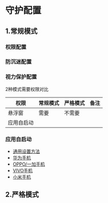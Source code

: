 # 守护配置

## 1.常规模式

### 权限配置


### 防沉迷配置

### 视力保护配置

2种模式需要权限对比


| 权限       | 常规模式 | 严格模式 | 备注 |
| ---------- | -------- | -------- | ---- |
| 悬浮窗     | 需要     | 不需要   |      |
| 应用自启动 |          |          |      |

### 应用自启动

- [通用设置方法](/guide/guard/guard-config-autostart)
- [华为手机](/guide/guard/autostart-huawei)
- [OPPO/一加手机](/guide/guard/autostart-OPPO-OnePlus)
- [VIVO手机](/guide/guard/autostart-VIVO)
- [小米手机](/guide/guard/autostart-xiaomi)

## 2.严格模式
